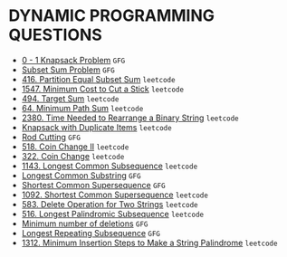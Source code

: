 # DYNAMIC PROGRAMMING QUESTIONS

* [0 - 1 Knapsack Problem](https://github.com/anujvaghani0/DSA-Java/tree/master/src/DynamicProgramming/toporbottomApprochKnapsack.java) `GFG`</br>
* [Subset Sum Problem](https://github.com/anujvaghani0/DSA-Java/tree/master/src/DynamicProgramming/subsetSum.java) `GFG`</br>
* [416. Partition Equal Subset Sum](https://github.com/anujvaghani0/DSA-Java/tree/master/src/DynamicProgramming/PartitionEqualSubsetSum.java) `leetcode`</br>
* [1547. Minimum Cost to Cut a Stick](https://github.com/anujvaghani0/DSA-Java/tree/master/src/DynamicProgramming/Knapsack) `leetcode`</br>
* [494. Target Sum](https://github.com/anujvaghani0/DSA-Java/tree/master/src/DynamicProgramming/Knapsack) `leetcode`</br>
* [64. Minimum Path Sum](https://github.com/anujvaghani0/DSA-Java/blob/master/src/DynamicProgramming/Knapsack/MinimumPathSum.java) `leetcode`</br>
* [2380. Time Needed to Rearrange a Binary String](https://github.com/anujvaghani0/DSA-Java/tree/master/src/DynamicProgramming/TimeNeededToRearrangeABinaryString) `leetcode`</br>
* [Knapsack with Duplicate Items](https://github.com/anujvaghani0/DSA-Java/tree/master/src/DynamicProgramming/Knapsack/UnboundedKnapsack/KnapsackWithDuplicateItem.java) `leetcode`</br>
* [Rod Cutting](https://github.com/anujvaghani0/DSA-Java/tree/master/src/DynamicProgramming/Knapsack/UnboundedKnapsack/RodCutting.java) `GFG`</br>
* [518. Coin Change II](https://github.com/anujvaghani0/DSA-Java/blob/master/src/DynamicProgramming/Knapsack/UnboundedKnapsack/CoinChangeII.java) `leetcode`</br>
* [322. Coin Change](https://github.com/anujvaghani0/DSA-Java/blob/master/src/DynamicProgramming/Knapsack/UnboundedKnapsack/CoinChange.java) `leetcode`</br>
* [1143. Longest Common Subsequence](https://github.com/anujvaghani0/DSA-Java/blob/master/src/DynamicProgramming/Knapsack/UnboundedKnapsack/LongestcommonSubsequenceTopDownDP.java) `leetcode`</br>
* [Longest Common Substring](https://github.com/anujvaghani0/DSA-Java/blob/master/src/DynamicProgramming/Knapsack/UnboundedKnapsack/LongestCommonSubstring.java) `GFG`</br>
* [Shortest Common Supersequence](https://github.com/anujvaghani0/DSA-Java/blob/master/src/DynamicProgramming/Knapsack/UnboundedKnapsack/longestCommonSubsequence.java) `GFG`</br>
* [1092. Shortest Common Supersequence](https://github.com/anujvaghani0/DSA-Java/blob/master/src/DynamicProgramming/Knapsack/UnboundedKnapsack/ShortestCommonSupersequenceReturnString.java) `leetcode`</br>
* [583. Delete Operation for Two Strings](https://github.com/anujvaghani0/DSA-Java/blob/master/src/DynamicProgramming/Knapsack/UnboundedKnapsack/DeleteOperationForTwoStrings.java) `leetcode`</br>
* [516. Longest Palindromic Subsequence](https://github.com/anujvaghani0/DSA-Java/blob/master/src/DynamicProgramming/Knapsack/UnboundedKnapsack/DeleteOperationForTwoStrings.java) `leetcode`</br>
* [Minimum number of deletions](https://github.com/anujvaghani0/DSA-Java/blob/master/src/DynamicProgramming/Knapsack/UnboundedKnapsack/MinimumNumberOfDeletions.java) `GFG`</br>
* [Longest Repeating Subsequence](https://github.com/anujvaghani0/DSA-Java/blob/master/src/DynamicProgramming/Knapsack/UnboundedKnapsack/LongestPalindromicSubsequence.java) `GFG`</br>
* [1312. Minimum Insertion Steps to Make a String Palindrome](https://github.com/anujvaghani0/DSA-Java/blob/master/src/DynamicProgramming/Knapsack/UnboundedKnapsack/MinimumInsertionStepsToMakeAStringPalindrome.java) `leetcode`</br>